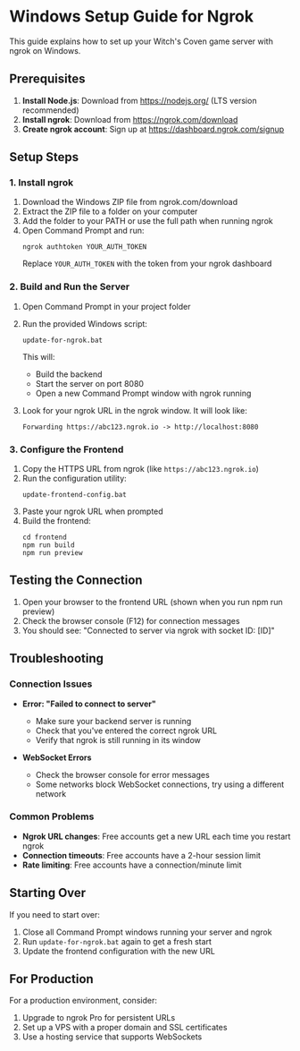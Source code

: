# Windows Setup Guide for Ngrok

This guide explains how to set up your Witch's Coven game server with ngrok on Windows.

## Prerequisites

1. **Install Node.js**: Download from https://nodejs.org/ (LTS version recommended)
2. **Install ngrok**: Download from https://ngrok.com/download
3. **Create ngrok account**: Sign up at https://dashboard.ngrok.com/signup

## Setup Steps

### 1. Install ngrok

1. Download the Windows ZIP file from ngrok.com/download
2. Extract the ZIP file to a folder on your computer
3. Add the folder to your PATH or use the full path when running ngrok
4. Open Command Prompt and run:
   ```
   ngrok authtoken YOUR_AUTH_TOKEN
   ```
   Replace `YOUR_AUTH_TOKEN` with the token from your ngrok dashboard

### 2. Build and Run the Server

1. Open Command Prompt in your project folder
2. Run the provided Windows script:
   ```
   update-for-ngrok.bat
   ```
   This will:
   - Build the backend
   - Start the server on port 8080
   - Open a new Command Prompt window with ngrok running

3. Look for your ngrok URL in the ngrok window. It will look like:
   ```
   Forwarding https://abc123.ngrok.io -> http://localhost:8080
   ```

### 3. Configure the Frontend

1. Copy the HTTPS URL from ngrok (like `https://abc123.ngrok.io`)
2. Run the configuration utility:
   ```
   update-frontend-config.bat
   ```
3. Paste your ngrok URL when prompted
4. Build the frontend:
   ```
   cd frontend
   npm run build
   npm run preview
   ```

## Testing the Connection

1. Open your browser to the frontend URL (shown when you run npm run preview)
2. Check the browser console (F12) for connection messages
3. You should see: "Connected to server via ngrok with socket ID: [ID]"

## Troubleshooting

### Connection Issues

- **Error: "Failed to connect to server"**
  - Make sure your backend server is running
  - Check that you've entered the correct ngrok URL
  - Verify that ngrok is still running in its window

- **WebSocket Errors**
  - Check the browser console for error messages
  - Some networks block WebSocket connections, try using a different network

### Common Problems

- **Ngrok URL changes**: Free accounts get a new URL each time you restart ngrok
- **Connection timeouts**: Free accounts have a 2-hour session limit
- **Rate limiting**: Free accounts have a connection/minute limit

## Starting Over

If you need to start over:

1. Close all Command Prompt windows running your server and ngrok
2. Run `update-for-ngrok.bat` again to get a fresh start
3. Update the frontend configuration with the new URL

## For Production

For a production environment, consider:

1. Upgrade to ngrok Pro for persistent URLs
2. Set up a VPS with a proper domain and SSL certificates
3. Use a hosting service that supports WebSockets
